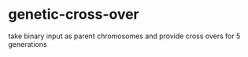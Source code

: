 # genetic-cross-over
take binary input as parent chromosomes and provide cross overs for 5 generations

